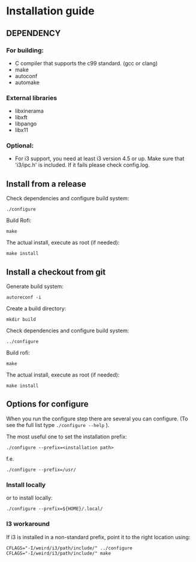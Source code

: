 # Installation guide

## DEPENDENCY

### For building:

* C compiler that supports the c99 standard. (gcc or clang)
* make
* autoconf
* automake

### External libraries

* libxinerama
* libxft
* libpango
* libx11

### Optional:

* For i3 support, you need at least i3 version 4.5 or up.
Make sure that 'i3/ipc.h' is included. If it fails please check 
config.log.



## Install from a release

Check dependencies and configure build system:

```
./configure
```

Build Rofi:

```
make
```

The actual install, execute as root (if needed):

```
make install
```


## Install a checkout from git

Generate build system:

```
autoreconf -i
```

Create a build directory:

```
mkdir build
```

Check dependencies and configure build system:

```
../configure
```

Build rofi:

```
make
```

The actual install, execute as root (if needed):

```
make install
```


## Options for configure

When you run the configure step there are several you can configure. (To see the full list type
`./configure --help` ).

The most useful one to set the installation prefix:

```
./configure --prefix=<installation path>
```

f.e.

```
./configure --prefix=/usr/
```

### Install locally

or to install locally:

```
./configure --prefix=${HOME}/.local/
```

###  I3 workaround

 If i3 is installed in a non-standard prefix, point it to the right location using:

```
CFLAGS="-I/weird/i3/path/include/" ../configure
CFLAGS="-I/weird/i3/path/include/" make
```

